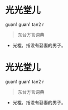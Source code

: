 # 光光堂儿
guan1 guan1 tan2 r
> 东台方言词典
- 光棍，指没有娶妻的男子。

# 光光堂儿
guan1 guan1 tan2 r
> 东台方言词典
- 光棍，指没有娶妻的男子。
